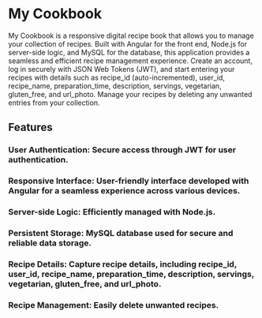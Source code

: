 
# My Cookbook

My Cookbook is a responsive digital recipe book that allows you to manage your collection of recipes. Built with Angular for the front end, Node.js for server-side logic, and MySQL for the database, this application provides a seamless and efficient recipe management experience. Create an account, log in securely with JSON Web Tokens (JWT), and start entering your recipes with details such as recipe_id (auto-incremented), user_id, recipe_name, preparation_time, description, servings, vegetarian, gluten_free, and url_photo. Manage your recipes by deleting any unwanted entries from your collection.

## Features
### User Authentication: Secure access through JWT for user authentication.
### Responsive Interface: User-friendly interface developed with Angular for a seamless experience across various devices.
### Server-side Logic: Efficiently managed with Node.js.
### Persistent Storage: MySQL database used for secure and reliable data storage.
### Recipe Details: Capture recipe details, including recipe_id, user_id, recipe_name, preparation_time, description, servings, vegetarian, gluten_free, and url_photo.
### Recipe Management: Easily delete unwanted recipes.
